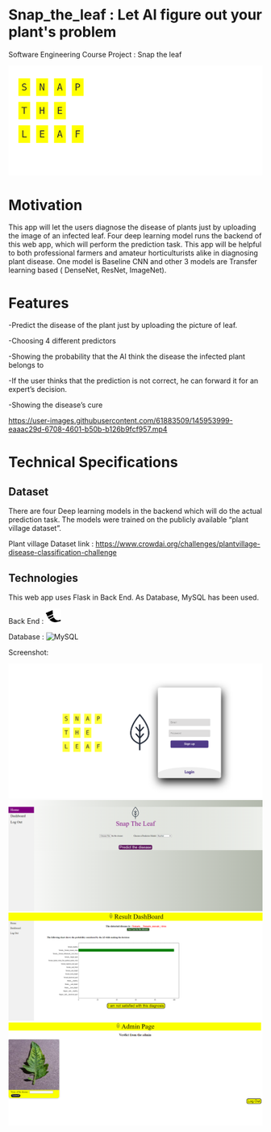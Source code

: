 # Snap_the_leaf : Let AI figure out your plant's problem
Software Engineering Course Project : Snap the leaf   

![plot](billboard.png)

# Motivation 
This app will let the users diagnose the disease of plants just by uploading the image of an infected leaf. Four deep learning model  runs the backend of this web app, which will perform the prediction task. This app will be helpful to both professional farmers and amateur horticulturists alike in diagnosing plant disease.  One model is Baseline CNN and other 3 models are Transfer learning based ( DenseNet, ResNet, ImageNet). 

# Features
-Predict the disease of the plant just by uploading the picture of leaf.

-Choosing 4 different predictors 

-Showing the probability that the AI think the disease the infected plant belongs to 

-If the user thinks that the prediction is not correct, he can forward it for an expert’s decision. 

-Showing the disease’s cure 


https://user-images.githubusercontent.com/61883509/145953999-eaaac29d-6708-4601-b50b-b126b9fcf957.mp4




# Technical Specifications

## Dataset 
There are four Deep learning models in the backend which will do the actual prediction task. The models were trained on the publicly available “plant village dataset”. 

Plant village Dataset link : https://www.crowdai.org/challenges/plantvillage-disease-classification-challenge

## Technologies
This web app uses Flask in Back End. As Database, MySQL has been used.


Back End :  <img alt="Flask" width="30px" src="https://raw.githubusercontent.com/simple-icons/simple-icons/develop/icons/flask.svg"/>

Database :  <img alt="MySQL" width="50px" src="https://upload.wikimedia.org/wikipedia/de/d/dd/MySQL_logo.svg"/>

Screenshot: 

![plot](scr_face.png)
![plot](home.PNG)
![plot](dashboard.PNG)
![plot](admin_page.PNG)
